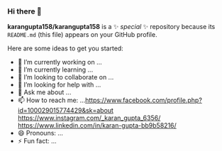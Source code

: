 ### Hi there 👋


**karangupta158/karangupta158** is a ✨ _special_ ✨ repository because its `README.md` (this file) appears on your GitHub profile.

Here are some ideas to get you started:

- 🔭 I’m currently working on ...
- 🌱 I’m currently learning ...
- 👯 I’m looking to collaborate on ...
- 🤔 I’m looking for help with ...
- 💬 Ask me about ...
- 📫 How to reach me: ...https://www.facebook.com/profile.php?id=100029015774429&sk=about
https://www.instagram.com/_karan_gupta_6356/
https://www.linkedin.com/in/karan-gupta-bb9b58216/
- 😄 Pronouns: ...
- ⚡ Fun fact: ...

